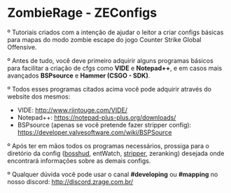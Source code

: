 # ZombieRage - ZEConfigs
º Tutoriais criados com a intenção de ajudar o leitor a criar configs básicas para mapas do modo zombie escape do jogo Counter Strike Global Offensive.

º Antes de tudo, você deve primeiro adquirir alguns programas básicos para facilitar a criação de cfgs como **VIDE** e **Notepad++**, e em casos mais avançados **BSPsource** e **Hammer (CSGO - SDK)**.

º Todos esses programas citados acima você pode adquirir através do website dos mesmos:
- VIDE: http://www.riintouge.com/VIDE/
- Notepad++: https://notepad-plus-plus.org/downloads/
- BSPsource (apenas se você pretende fazer stripper config): https://developer.valvesoftware.com/wiki/BSPSource

º Após ter em mãos todos os programas necessários, prossiga para o diretório da config ([bosshud](/ZEConfigs/bosshud/), entWatch, [stripper](/ZEConfigs/stripper/), zeranking) desejada onde encontrará informações sobre as demais configs.

º Qualquer dúvida você pode usar o canal **#developing** ou **#mapping** no nosso discord: http://discord.zrage.com.br/
